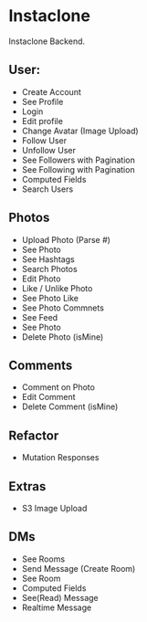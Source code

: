 # Instaclone

Instaclone Backend.

## User:

-   Create Account
-   See Profile
-   Login
-   Edit profile
-   Change Avatar (Image Upload)
-   Follow User
-   Unfollow User
-   See Followers with Pagination
-   See Following with Pagination
-   Computed Fields
-   Search Users

## Photos

-   Upload Photo (Parse #)
-   See Photo
-   See Hashtags
-   Search Photos
-   Edit Photo
-   Like / Unlike Photo
-   See Photo Like
-   See Photo Commnets
-   See Feed
-   See Photo
-   Delete Photo (isMine)

## Comments

-   Comment on Photo
-   Edit Comment
-   Delete Comment (isMine)

## Refactor

-   Mutation Responses

## Extras

-   S3 Image Upload

## DMs

-   See Rooms
-   Send Message (Create Room)
-   See Room
-   Computed Fields
-   See(Read) Message
-   Realtime Message
